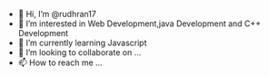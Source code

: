 - 👋 Hi, I’m @rudhran17
- 👀 I’m interested in Web Development,java Development and C++ Development
- 🌱 I’m currently learning Javascript
- 💞️ I’m looking to collaborate on ...
- 📫 How to reach me ...

<!---
rudhran17/rudhran17 is a ✨ special ✨ repository because its `README.md` (this file) appears on your GitHub profile.
You can click the Preview link to take a look at your changes.
--->
